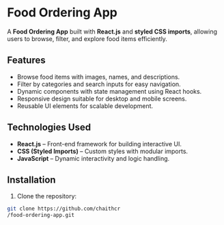 # Food Ordering App

A **Food Ordering App** built with **React.js** and **styled CSS imports**, allowing users to browse, filter, and explore food items efficiently.  

## Features
- Browse food items with images, names, and descriptions.
- Filter by categories and search inputs for easy navigation.
- Dynamic components with state management using React hooks.
- Responsive design suitable for desktop and mobile screens.
- Reusable UI elements for scalable development.

## Technologies Used
- **React.js** – Front-end framework for building interactive UI.
- **CSS (Styled Imports)** – Custom styles with modular imports.
- **JavaScript** – Dynamic interactivity and logic handling.

## Installation
1. Clone the repository:  
```bash
git clone https://github.com/chaithcr
/food-ordering-app.git
